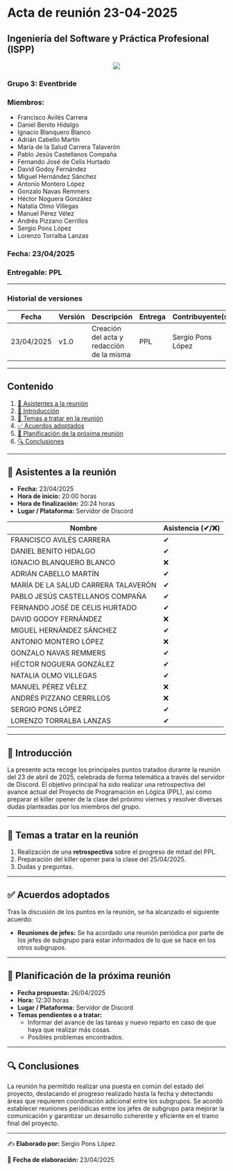 # Acta de reunión 23-04-2025
## Ingeniería del Software y Práctica Profesional (ISPP)
<center><img src="https://iili.io/3BcQ3YJ.md.png"></img></center>

### Grupo 3: Eventbride

### Miembros:
- Francisco Avilés Carrera
- Daniel Benito Hidalgo
- Ignacio Blanquero Blanco
- Adrián Cabello Martín
- María de la Salud Carrera Talaverón
- Pablo Jesús Castellanos Compaña
- Fernando José de Celis Hurtado
- David Godoy Fernández
- Miguel Hernández Sánchez
- Antonio Montero López
- Gonzalo Navas Remmers
- Héctor Noguera González
- Natalia Olmo Villegas
- Manuel Pérez Vélez
- Andrés Pizzano Cerrillos
- Sergio Pons López
- Lorenzo Torralba Lanzas

### Fecha: 23/04/2025
### Entregable: PPL

---

### Historial de versiones

| Fecha      | Versión | Descripción                             | Entrega| Contribuyente(s) |
|------------|---------|-----------------------------------------|--------|------------------|
| 23/04/2025 | v1.0    |Creación del acta y redacción de la misma| PPL    |Sergio Pons López |


---

## Contenido
1. [👥 Asistentes a la reunión](#asistentes)
2. [📝 Introducción](#intro)
3. [📌 Temas a tratar en la reunión](#temas-a-tratar)
4. [✅ Acuerdos adoptados](#acuerdos-adoptados)
5. [📅 Planificación de la próxima reunión](#proxima-reunion)
6. [🔍 Conclusiones](#conclusiones)

---

<div id='asistentes'></div>

## 👥 Asistentes a la reunión
- **Fecha:** 23/04/2025
- **Hora de inicio:** 20:00 horas
- **Hora de finalización:** 20:24 horas
- **Lugar / Plataforma:** Servidor de Discord

| Nombre | Asistencia (✔/❌) |
|--------|-------------------|
| FRANCISCO AVILÉS CARRERA | ✔ |
| DANIEL BENITO HIDALGO | ✔ |
| IGNACIO BLANQUERO BLANCO | ❌ |
| ADRIÁN CABELLO MARTÍN | ✔ |
| MARÍA DE LA SALUD CARRERA TALAVERÓN | ✔ |
| PABLO JESÚS CASTELLANOS COMPAÑA | ✔ |
| FERNANDO JOSÉ DE CELIS HURTADO | ✔ |
| DAVID GODOY FERNÁNDEZ | ❌ |
| MIGUEL HERNÁNDEZ SÁNCHEZ | ✔ |
| ANTONIO MONTERO LÓPEZ | ❌ |
| GONZALO NAVAS REMMERS | ✔ |
| HÉCTOR NOGUERA GONZÁLEZ | ✔  |
| NATALIA OLMO VILLEGAS | ✔ |
| MANUEL PÉREZ VÉLEZ | ❌ |
| ANDRÉS PIZZANO CERRILLOS | ❌ |
| SERGIO PONS LÓPEZ | ✔ |
| LORENZO TORRALBA LANZAS | ✔ |

---

<div id='intro'></div>

## 📝 Introducción

La presente acta recoge los principales puntos tratados durante la reunión del 23 de abril de 2025, celebrada de forma telemática a través del servidor de Discord. El objetivo principal ha sido realizar una retrospectiva del avance actual del Proyecto de Programación en Lógica (PPL), así como preparar el killer opener de la clase del próximo viernes y resolver diversas dudas planteadas por los miembros del grupo.

---

<div id='temas-a-tratar'></div>

## 📌 Temas a tratar en la reunión
1. Realización de una **retrospectiva** sobre el progreso de mitad del PPL.
2. Preparación del killer opener para la clase del 25/04/2025.
3. Dudas y preguntas.

---

<div id='acuerdos-adoptados'></div>

## ✅ Acuerdos adoptados
Tras la discusión de los puntos en la reunión, se ha alcanzado el siguiente acuerdo:
- **Reuniones de jefes:** Se ha acordado una reunión periódica por parte de los jefes de subgrupo para estar informados de lo que se hace en los otros subgrupos.

---

<div id='proxima-reunion'></div>

## 📅 Planificación de la próxima reunión
- **Fecha propuesta:** 26/04/2025
- **Hora:** 12:30 horas  
- **Lugar / Plataforma:** Servidor de Discord
- **Temas pendientes o a tratar:**  
  - Informar del avance de las tareas y nuevo reparto en caso de que haya que realizar más cosas.
  - Posibles problemas encontrados.

---

<div id='conclusiones'></div>

## 🔍 Conclusiones

La reunión ha permitido realizar una puesta en común del estado del proyecto, destacando el progreso realizado hasta la fecha y detectando áreas que requieren coordinación adicional entre los subgrupos. Se acordó establecer reuniones periódicas entre los jefes de subgrupo para mejorar la comunicación y garantizar un desarrollo coherente y eficiente en el tramo final del proyecto.

---

✍️ **Elaborado por:** Sergio Pons López.

📅 **Fecha de elaboración:** 23/04/2025
